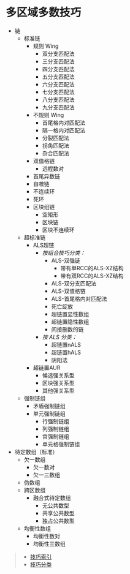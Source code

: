 # 多区域多数技巧

- 链
  - 标准链
    - 规则 Wing
      - 双分支匹配法
      - 三分支匹配法
      - 四分支匹配法
      - 五分支匹配法
      - 六分支匹配法
      - 七分支匹配法
      - 八分支匹配法
      - 九分支匹配法
    - 不规则 Wing
      - 首尾格内对匹配法
      - 隔一格内对匹配法
      - 分裂匹配法
      - 拐角匹配法
      - 杂合匹配法
    - 双值格链
      - 远程数对
    - 首尾异数链
    - 自噬链
    - 不连续环
    - 死环
    - 区块组链
      - 空矩形
      - 区块链
      - 区块不连续环
  - 超标准链
    - ALS超链
      - _按组合技巧分类：_
        - ALS-双强链
          - 带有单RCC的ALS-XZ结构
          - 带有双RCC的ALS-XZ结构
        - ALS-双分支匹配法
        - ALS-双值格链
        - ALS-首尾格内对匹配法
        - 死亡绽放
        - 超链置显性数组
        - 超链置隐性数组     
        - 间接删数的链
      - _按 ALS 分类：_
        - 超链置nALS
        - 超链置hALS
        - 阴阳法
    - 超链置AUR
      - 候选强关系型
      - 区块强关系型
      - 其他强关系型
  - 强制链组
    - 矛盾强制链组
    - 单元强制链组
      - 行强制链组
      - 列强制链组
      - 宫强制链组
      - 单元格强制链组
- 待定数组（标准）
  - 欠一数组
    - 欠一数对
    - 欠一三数组
  - 伪数组
  - 跨区数组
    - 融合式待定数组
      - 无公共数型
      - 共享公共数型
      - 独占公共数型
  - 均衡性数组
    - 均衡性数对
    - 均衡性三数组

> - [技巧索引](../../../README.md)
> - [技巧分类](../../README.md)


